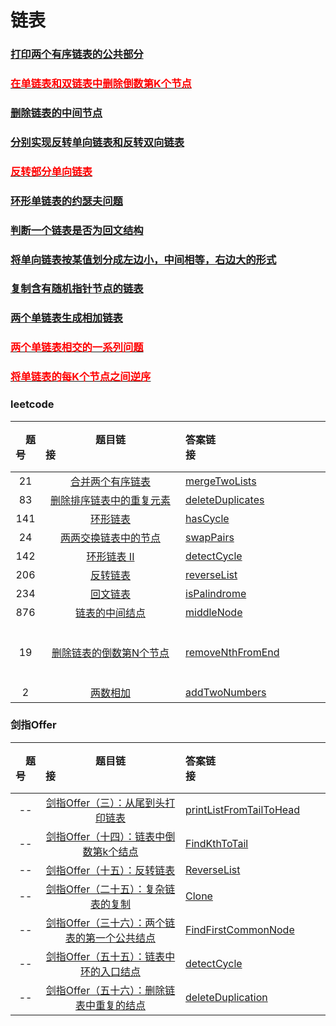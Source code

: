 # 链表

### [打印两个有序链表的公共部分](./linkedList/itinterviews/printCommonPart.h)

### [<font color=red>在单链表和双链表中删除倒数第K个节点</font>](./linkedList/itinterviews/removeLastKthNode.h)
### [删除链表的中间节点](./linkedList/itinterviews/removeMidNode.h)
### [分别实现反转单向链表和反转双向链表](./linkedList/itinterviews/ReverseLL.h)
### [<font color=red>反转部分单向链表</font>](./linkedList/itinterviews/ReversePartLL.h)

### [环形单链表的约瑟夫问题](./linkedList/itinterviews/josephusKill.h)

### [判断一个链表是否为回文结构](./linkedList/itinterviews/isPalindrome2.h)

### [将单向链表按某值划分成左边小，中间相等，右边大的形式](./linkedList/itinterviews/listPartition.h)

### [复制含有随机指针节点的链表](./linkedList/itinterviews/copyListWithRand.h)

### [ 两个单链表生成相加链表](./linkedList/itinterviews/addList.h)
### [ <font color=red>两个单链表相交的一系列问题</font>](./linkedList/itinterviews/getIntersectNode.h)

### [<font color=red>将单链表的每K个节点之间逆序</font>](./linkedList/itinterviews/reverseKNodes.h)


### leetcode

| &emsp;题号&emsp; | 题目链接&emsp;&emsp;&emsp;&emsp;&emsp;&emsp;&emsp;&emsp;&emsp;&emsp;&emsp;&emsp;| 答案链接&emsp;&emsp;&emsp;&emsp;&emsp;&emsp;&emsp;&emsp;&emsp;&emsp;&emsp;&emsp;| &emsp;难度&emsp;  | &emsp;完成度&emsp;  |
| :--: | :--: | :----------------------------------------------------------- | :-----------------------------------------------------------  | :------: |
|  21   | [合并两个有序链表](https://leetcode-cn.com/problems/merge-two-sorted-lists)| [mergeTwoLists](./linkedList/leetcode/easy/mergeTwoLists.h) | <font color=green>easy</font>  | ✅  |
|  83   | [删除排序链表中的重复元素](https://leetcode-cn.com/problems/remove-duplicates-from-sorted-list/)| [deleteDuplicates](./linkedList/leetcode/easy/deleteDuplicates.h) | <font color=green>easy</font>  | ✅  |
|  141  | [环形链表](https://leetcode-cn.com/problems/linked-list-cycle)| [hasCycle](./linkedList/leetcode/easy/hasCycle.h) | <font color=green>easy</font>	 | ✅  |
|  24   | [两两交换链表中的节点](https://leetcode-cn.com/problems/swap-nodes-in-pairs)| [swapPairs](./linkedList/leetcode/medium/swapPairs.h) | ✨✨	 | ✅ |
|  142  | [环形链表 II](https://leetcode-cn.com/problems/linked-list-cycle-ii)| [detectCycle](./linkedList/leetcode/detectCycle.h) | ✨✨|✅  |
|  206  | [	反转链表](https://leetcode-cn.com/problems/reverse-linked-list/)| [reverseList](./linkedList/leetcode/reverseList.h) | ✨ | ✅ |
|  234  | [		回文链表](https://leetcode-cn.com/problems/palindrome-linked-list)| [isPalindrome](./linkedList/leetcode/isPalindrome.h) | ✨	| ✅   |
|  876  | [		链表的中间结点 ](https://leetcode-cn.com/problems/middle-of-the-linked-list)| [middleNode](./linkedList/leetcode/middleNode.h) | ✨	 | ✅ |
|  19  | [		删除链表的倒数第N个节点](https://leetcode-cn.com/problems/remove-nth-node-from-end-of-list)| [removeNthFromEnd](./linkedList/leetcode/removeNthFromEnd.h) | ✨✨  [note:注意哨兵的使用]| ✅ |
|  2| [两数相加](https://leetcode-cn.com/problems/add-two-numbers/) | [addTwoNumbers](./linkedList/leetcode/medium/addTwoNumbers.h) | <font color=orange> medium </font> | ✅ |

### 剑指Offer
| &emsp;题号&emsp; | 题目链接&emsp;&emsp;&emsp;&emsp;&emsp;&emsp;&emsp;&emsp;&emsp;&emsp;&emsp;&emsp;| 答案链接&emsp;&emsp;&emsp;&emsp;&emsp;&emsp;&emsp;&emsp;&emsp;&emsp;&emsp;&emsp;| &emsp;难度&emsp;  | &emsp;完成度&emsp;  |
| :--: | :--: | :----------------------------------------------------------- | :-----------------------------------------------------------  | :------: |
|  --   | [ 剑指Offer（三）：从尾到头打印链表]( https://www.nowcoder.com/practice/d0267f7f55b3412ba93bd35cfa8e8035?tpId=13&tqId=11156&tPage=1&rp=1&ru=/ta/coding-interviews&qru=/ta/coding-interviews/question-ranking)| [printListFromTailToHead](./linkedList/coding-interviews/printListFromTailToHead.h) | ✨  | ✅  |
|  --   | [  剑指Offer（十四）：链表中倒数第k个结点]( https://www.nowcoder.com/practice/529d3ae5a407492994ad2a246518148a?tpId=13&tqId=11167&tPage=1&rp=1&ru=/ta/coding-interviews&qru=/ta/coding-interviews/question-ranking)| [FindKthToTail](./linkedList/coding-interviews/FindKthToTail.h) | ✨  | ✅  |
|  --   | [   剑指Offer（十五）：反转链表]( https://www.nowcoder.com/practice/75e878df47f24fdc9dc3e400ec6058ca?tpId=13&tqId=11168&tPage=1&rp=1&ru=/ta/coding-interviews&qru=/ta/coding-interviews/question-ranking)| [ReverseList](./linkedList/coding-interviews/ReverseList.h) | ✨  | ✅  |
|  --   | [   剑指Offer（二十五）：复杂链表的复制]( https://www.nowcoder.com/practice/f836b2c43afc4b35ad6adc41ec941dba?tpId=13&tqId=11178&tPage=2&rp=1&ru=%2Fta%2Fcoding-interviews&qru=%2Fta%2Fcoding-interviews%2Fquestion-ranking)| [Clone](./linkedList/coding-interviews/Clone.h) | ✨  | ✅  |
|  --   | [  剑指Offer（三十六）：两个链表的第一个公共结点]( https://www.nowcoder.com/practice/6ab1d9a29e88450685099d45c9e31e46?tpId=13&tqId=11189&tPage=2&rp=1&ru=%2Fta%2Fcoding-interviews&qru=%2Fta%2Fcoding-interviews%2Fquestion-ranking)| [FindFirstCommonNode](./linkedList/coding-interviews/FindFirstCommonNode.h) | ✨  | ✅  |
|  --   | [  剑指Offer（五十五）：链表中环的入口结点]( https://www.nowcoder.com/practice/253d2c59ec3e4bc68da16833f79a38e4?tpId=13&tqId=11208&tPage=3&rp=1&ru=%2Fta%2Fcoding-interviews&qru=%2Fta%2Fcoding-interviews%2Fquestion-ranking)| [detectCycle](./linkedList/leetcode/detectCycle.h) | ✨  | ✅  |
|  --   | [  剑指Offer（五十六）：删除链表中重复的结点]( https://www.nowcoder.com/practice/fc533c45b73a41b0b44ccba763f866ef?tpId=13&tqId=11209&tPage=1&rp=1&ru=/ta/coding-interviews&qru=/ta/coding-interviews/question-ranking)| [deleteDuplication](./linkedList/coding-interviews/deleteDuplication.h) | ✨ | ✅  |
